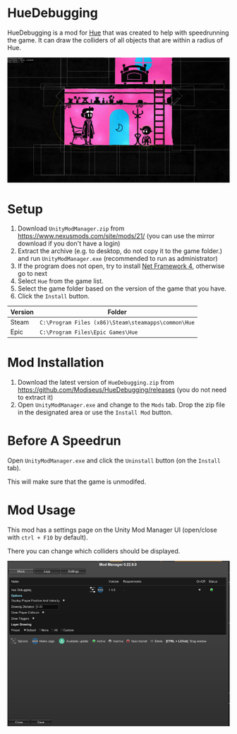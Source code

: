 # HueDebugging
HueDebugging is a mod for [Hue](https://www.huethegame.com/) that was created to help with speedrunning the game.
It can draw the colliders of all objects that are within a radius of Hue.

![Screenshot](/Images/Screenshot.png)

# Setup

1. Download `UnityModManager.zip` from https://www.nexusmods.com/site/mods/21/ (you can use the mirror download if you don't have a login)
1. Extract the archive (e.g. to desktop, do not copy it to the game folder.) and run `UnityModManager.exe` (recommended to run as administrator)
1. If the program does not open, try to install [Net Framework 4](https://dotnet.microsoft.com/download/dotnet-framework-runtime/), otherwise go to next
1. Select `Hue` from the game list.
1. Select the game folder based on the version of the game that you have.
1. Click the `Install` button.

Version | Folder
------------|-------------------------
Steam | `C:\Program Files (x86)\Steam\steamapps\common\Hue`
Epic | `C:\Program Files\Epic Games\Hue`

# Mod Installation
1. Download the latest version of `HueDebugging.zip` from https://github.com/Modiseus/HueDebugging/releases (you do not need to extract it)
1. Open `UnityModManager.exe` and change to the `Mods` tab. Drop the zip file in the designated area or use the `Install Mod` button.

# Before A Speedrun
Open `UnityModManager.exe` and click the `Uninstall` button (on the `Install` tab).

This will make sure that the game is unmodifed.

# Mod Usage
This mod has a settings page on the Unity Mod Manager UI (open/close with `ctrl + F10` by default).

There you can change which colliders should be displayed.

![Settings](/Images/Settings.png)
